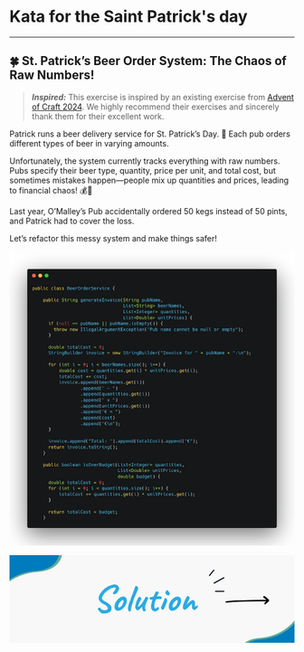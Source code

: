 # Kata for the Saint Patrick's day
--------------------------------
## 🍀 St. Patrick’s Beer Order System: The Chaos of Raw Numbers!

> **_Inspired:_** This exercise is inspired by an existing exercise from [Advent of Craft 2024](https://github.com/advent-of-craft/2024). We highly recommend their exercises and sincerely thank them for their excellent work.

Patrick runs a beer delivery service for St. Patrick’s Day. 🍻
Each pub orders different types of beer in varying amounts.

Unfortunately, the system currently tracks everything with raw numbers. Pubs specify their beer type, quantity, price per unit, and total cost, but sometimes mistakes happen—people mix up quantities and prices, leading to financial chaos! 💰💸

Last year, O’Malley’s Pub accidentally ordered 50 kegs instead of 50 pints, and Patrick had to cover the loss.

Let’s refactor this messy system and make things safer!

![exercise.png](__assets/exercise.png)

[![solution.png](__assets/solution.png)](solution/step-by-step.md)
